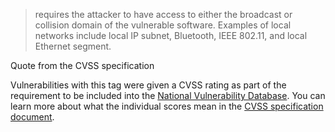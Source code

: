 > requires the attacker to have access to either the broadcast or collision domain of the vulnerable software.  Examples of local networks include local IP subnet, Bluetooth, IEEE 802.11, and local Ethernet segment.

Quote from the CVSS specification

Vulnerabilities with this tag were given a CVSS rating as part of the
requirement to be included into the [National Vulnerability
Database](https://nvd.nist.gov/). You can learn more about what the individual
scores mean in the [CVSS specification
document](https://www.first.org/cvss/specification-document).